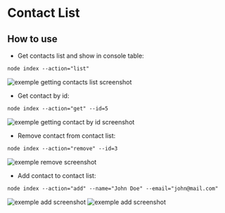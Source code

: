 # Contact List

## How to use

- Get contacts list and show in console table:

```html
node index --action="list"
```

![exemple getting contacts list screenshot](https://prnt.sc/RGw_9g1zcPTq)

- Get contact by id:

```html
node index --action="get" --id=5
```

![exemple getting contact by id screenshot](https://prnt.sc/qzei02oMWOLo)

- Remove contact from contact list:

```html
node index --action="remove" --id=3
```

![exemple remove screenshot](https://prnt.sc/Oo_QV5R1Use5)

- Add contact to contact list:

```html
node index --action="add" --name="John Doe" --email="john@mail.com"
```

![exemple add screenshot](https://prnt.sc/TZi3oSCREBIW)
![exemple add screenshot](https://imagizer.imageshack.com/img923/6996/m9JWDv.png)
